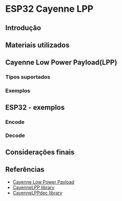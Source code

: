 # ESP32 Cayenne LPP

## Introdução

## Materiais utilizados

## Cayenne Low Power Payload(LPP)

### Tipos suportados

### Exemplos

## ESP32 - exemplos 

### Encode

### Decode

## Considerações finais

## Referências

* [Cayenne Low Power Payload](https://mydevices.com/cayenne/docs/lora/#lora-cayenne-low-power-payload)
* [CayenneLPP library](https://github.com/sabas1080/CayenneLPP)
* [CayenneLPPdec library](https://github.com/gmag11/CayenneLPPdec)
